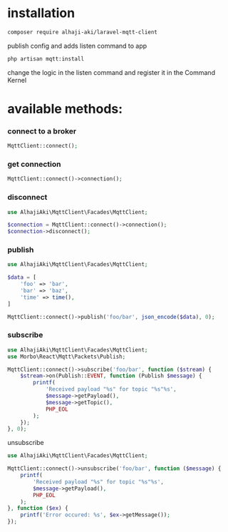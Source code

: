 # installation

```bash
composer require alhaji-aki/laravel-mqtt-client
```

publish config and adds listen command to app

```bash
php artisan mqtt:install
```

change the logic in the listen command and register it in the Command Kernel

# available methods:

### connect to a broker

```php
MqttClient::connect();
```

### get connection

```php
MqttClient::connect()->connection();
```

### disconnect

```php
use AlhajiAki\MqttClient\Facades\MqttClient;

$connection = MqttClient::connect()->connection();
$connection->disconnect();
```

### publish

```php
use AlhajiAki\MqttClient\Facades\MqttClient;

$data = [
    'foo' => 'bar',
    'bar' => 'baz',
    'time' => time(),
]

MqttClient::connect()->publish('foo/bar', json_encode($data), 0);
```

### subscribe

```php
use AlhajiAki\MqttClient\Facades\MqttClient;
use Morbo\React\Mqtt\Packets\Publish;

MqttClient::connect()->subscribe('foo/bar', function ($stream) {
    $stream->on(Publish::EVENT, function (Publish $message) {
        printf(
            'Received payload "%s" for topic "%s"%s',
            $message->getPayload(),
            $message->getTopic(),
            PHP_EOL
        );
    });
}, 0);
```

unsubscribe

```php
use AlhajiAki\MqttClient\Facades\MqttClient;

MqttClient::connect()->unsubscribe('foo/bar', function ($message) {
    printf(
        'Received payload "%s" for topic "%s"%s',
        $message->getPayload(),
        PHP_EOL
    );
}, function ($ex) {
    printf('Error occured: %s', $ex->getMessage());
});
```
